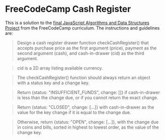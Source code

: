 # FreeCodeCamp Cash Register

This is a solution to the [final JavaScript Algorithms and Data Structures Project](https://www.freecodecamp.org/learn/javascript-algorithms-and-data-structures/javascript-algorithms-and-data-structures-projects/cash-register) from the FreeCodeCamp curriculum. The instructions and guidelines are:

> Design a cash register drawer function checkCashRegister() that accepts purchase price as the first argument (price), payment as the second argument (cash), and cash-in-drawer (cid) as the third argument.

> cid is a 2D array listing available currency.

> The checkCashRegister() function should always return an object with a status key and a change key.

> Return {status: "INSUFFICIENT_FUNDS", change: []} if cash-in-drawer is less than the change due, or if you cannot return the exact change.

> Return {status: "CLOSED", change: [...]} with cash-in-drawer as the value for the key change if it is equal to the change due.

> Otherwise, return {status: "OPEN", change: [...]}, with the change due in coins and bills, sorted in highest to lowest order, as the value of the change key.